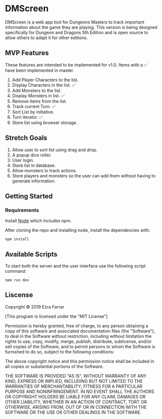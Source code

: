 # DMScreen

DMScreen is a web app tool for Dungeons Masters to track important information about the game they are playing. This version is being designed specifically for Dungeon and Dragons 5th Edition and is open source to allow others to adapt it for other editions.

## MVP Features

These features are intended to be implemented for v1.0. Items with a ✅ have been implemented in master.

1. Add Player Characters to the list.
2. Display Characters in the list. ✅
3. Add Monsters to the list.
4. Display Monsters in list. ✅
5. Remove items from the list.
6. Track current Turn. ✅
7. Sort List by initiative.
8. Turn iterator. ✅
9. Store list using browser storage.


## Stretch Goals

1. Allow user to sort list using drag and drop.
2. A popup dice roller.
3. User login.
4. Store list in database. 
5. Allow monsters to track actions.
6. Store players and monsters so the user can add them without having to generate information.

## Getting Started

### Requirements 

Install [Node](https://nodejs.org/en/) which includes npm.

After cloning the repo and installing node, install the dependencies with:

```
npm install
```

## Available Scripts

To start both the server and the user interface use the following script command:

 ```
 npm run dev
 ```

## Liscense

Copyright © 2019 Ezra Farrar

[This program is licensed under the "MIT License"]

Permission is hereby granted, free of charge, to any person
obtaining a copy of this software and associated
documentation files (the "Software"), to deal in the
Software without restriction, including without limitation
the rights to use, copy, modify, merge, publish, distribute,
sublicense, and/or sell copies of the Software, and to
permit persons to whom the Software is furnished to do so,
subject to the following conditions:

The above copyright notice and this permission notice shall
be included in all copies or substantial portions of the
Software.

THE SOFTWARE IS PROVIDED "AS IS", WITHOUT WARRANTY OF ANY
KIND, EXPRESS OR IMPLIED, INCLUDING BUT NOT LIMITED TO THE
WARRANTIES OF MERCHANTABILITY, FITNESS FOR A PARTICULAR
PURPOSE AND NONINFRINGEMENT. IN NO EVENT SHALL THE AUTHORS
OR COPYRIGHT HOLDERS BE LIABLE FOR ANY CLAIM, DAMAGES OR
OTHER LIABILITY, WHETHER IN AN ACTION OF CONTRACT, TORT OR
OTHERWISE, ARISING FROM, OUT OF OR IN CONNECTION WITH THE
SOFTWARE OR THE USE OR OTHER DEALINGS IN THE SOFTWARE.
